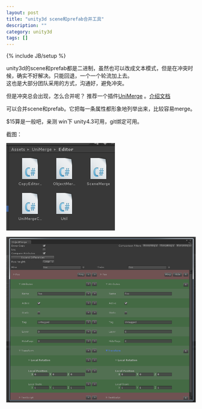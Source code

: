 ```yaml
---
layout: post
title: "unity3d scene和prefab合并工具"
description: ""
category: unity3d
tags: []
---
```

{% include JB/setup %}

unity3d的scene和prefab都是二进制，虽然也可以改成文本模式，但是在冲突时候，确实不好解决。只能回退，一个一个轮流加上去。   
这也是大部分团队采用的方式，沟通好，避免冲突。   
	
但是冲突总会出现，怎么合并呢？
推荐一个插件[UniMerge](https://www.assetstore.unity3d.com/#/content/9733)   。[介绍文档](http://wiki.unity3d.com/index.php/Unity_Merge)

可以合并scene和prefab。它把每一条属性都形象地列举出来，比较容易merge。    



$15算是一般吧，亲测 win下 unity4.3可用，git绑定可用。   
	
截图：   

![2](/image/unity_scene_merge/b.png)    

![1](/image/unity_scene_merge/a.png)    
 

